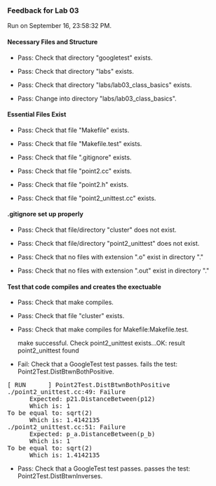 ### Feedback for Lab 03

Run on September 16, 23:58:32 PM.


#### Necessary Files and Structure

+ Pass: Check that directory "googletest" exists.

+ Pass: Check that directory "labs" exists.

+ Pass: Check that directory "labs/lab03_class_basics" exists.

+ Pass: Change into directory "labs/lab03_class_basics".


#### Essential Files Exist

+ Pass: Check that file "Makefile" exists.

+ Pass: Check that file "Makefile.test" exists.

+ Pass: Check that file ".gitignore" exists.

+ Pass: Check that file "point2.cc" exists.

+ Pass: Check that file "point2.h" exists.

+ Pass: Check that file "point2_unittest.cc" exists.


#### .gitignore set up properly

+ Pass: Check that file/directory "cluster" does not exist.

+ Pass: Check that file/directory "point2_unittest" does not exist.

+ Pass: Check that no files with extension ".o" exist in directory "."

+ Pass: Check that no files with extension ".out" exist in directory "."


#### Test that code compiles and creates the exectuable

+ Pass: Check that make compiles.



+ Pass: Check that file "cluster" exists.

+ Pass: Check that make compiles for Makefile:Makefile.test.

    make successful.
    Check point2_unittest exists...OK: result point2_unittest found

+ Fail: Check that a GoogleTest test passes.
    fails the test: Point2Test.DistBtwnBothPositive.
<pre>
[ RUN      ] Point2Test.DistBtwnBothPositive
./point2_unittest.cc:49: Failure
      Expected: p21.DistanceBetween(p12)
      Which is: 1
To be equal to: sqrt(2)
      Which is: 1.4142135
./point2_unittest.cc:51: Failure
      Expected: p_a.DistanceBetween(p_b)
      Which is: 1
To be equal to: sqrt(2)
      Which is: 1.4142135</pre>



+ Pass: Check that a GoogleTest test passes.
    passes the test: Point2Test.DistBtwnInverses.



